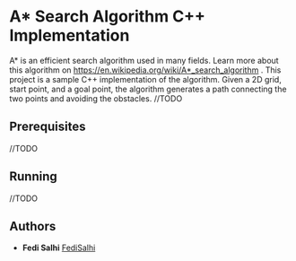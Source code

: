 # A* Search Algorithm C++ Implementation
A* is an efficient search algorithm  used in many fields. Learn more about this algorithm on https://en.wikipedia.org/wiki/A*_search_algorithm .
This project is a sample C++ implementation of the algorithm. Given a 2D grid, start point, and a goal point, the algorithm generates a path connecting the two points and avoiding the obstacles. //TODO

## Prerequisites
//TODO

## Running 
//TODO

## Authors

* **Fedi Salhi** [FediSalhi](https://github.com/FediSalhi)

